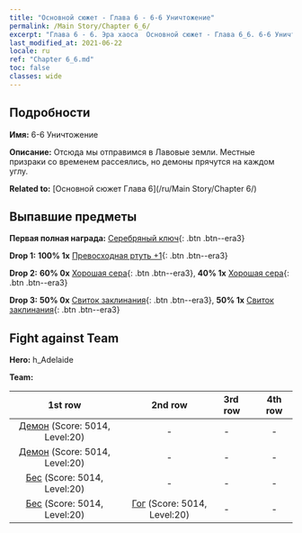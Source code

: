 ```yaml
---
title: "Основной сюжет - Глава 6 - 6-6 Уничтожение"
permalink: /Main Story/Chapter 6_6/
excerpt: "Глава 6 - 6. Эра хаоса  Основной сюжет - Глава 6_6. 6-6 Уничтожение"
last_modified_at: 2021-06-22
locale: ru
ref: "Chapter 6_6.md"
toc: false
classes: wide
---
```


## Подробности

 **Имя:** 6-6 Уничтожение

 **Описание:** Отсюда мы отправимся в Лавовые земли. Местные призраки со временем рассеялись, но демоны прячутся на каждом углу.

 **Related to:** [Основной сюжет Глава 6](/ru/Main Story/Chapter 6/)

## Выпавшие предметы

 **Первая полная награда:** [Серебряный ключ](/ItemsRU/con_693/){: .btn .btn--era3}

 **Drop 1:** **100% 1x** [Превосходная ртуть +1](/ItemsRU/mat_21/){: .btn .btn--era3}

 **Drop 2:** **60% 0x** [Хорошая сера](/ItemsRU/mat_15/){: .btn .btn--era3}, **40% 1x** [Хорошая сера](/ItemsRU/mat_15/){: .btn .btn--era3}

 **Drop 3:** **50% 0x** [Свиток заклинания](/ItemsRU/con_694/){: .btn .btn--era3}, **50% 1x** [Свиток заклинания](/ItemsRU/con_694/){: .btn .btn--era3}


## Fight against Team
 **Hero:** h_Adelaide

 **Team:**


  | 1st row | 2nd row | 3rd row | 4th row |
  |:----:|:----:|:----|:----:|
  | [Демон](/ru/units/Demon/) (Score: 5014, Level:20)  | - | - | - |
  | [Демон](/ru/units/Demon/) (Score: 5014, Level:20)  | - | - | - |
  | [Бес](/ru/units/Imp/) (Score: 5014, Level:20)  | - | - | - |
  | [Бес](/ru/units/Imp/) (Score: 5014, Level:20)  | [Гог](/ru/units/Gog/) (Score: 5014, Level:20)  | - | - |


